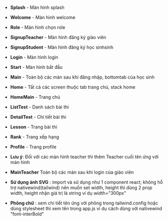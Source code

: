 - **Splash** - Màn hình splash
- **Welcome** - Màn hình welcome
- **Role** - Màn hình chọn role
- **SignupTeacher** - Màn hình đăng ký giáo viên
- **SignupStudent** - Màn hình đăng ký học sinhsinh
- **Login** - Màn hình login
- **Start** - Màn hình bắt đầu
- **Main** - Toàn bộ các màn sau khi đăng nhập, bottomtab của học sinh
- **Home** - Tất cả các screen thuộc tab trang chủ, stack home
- **HomeMain** - Trang chủ
- **ListTest** - Danh sách bài thi
- **DetailTest** - Chi tiết bài thi
- **Lesson** - Trang bài thi
- **Rank** - Trang xếp hạng
- **Profile** - Trang profile

- **Lưu ý**: Đối với các màn hình teacher thì thêm Teacher cuối tên ứng với màn hình
- **MainTeacher** Toàn bộ các màn  sau khi login của giáo viên

- **Sử dụng ảnh SVG** : import và sử dụng như 1 component react; không hỗ trợ nativewind(tailwind) nên muốn set width, height thì dùng 2 prop width, height nhận giá trị là string ví dụ width="300px"
- **Phông chữ** : xem chi tiết tên ứng với phông trong tailwind.config hoặc dùng stylesheet thì xem tên trong app.js ví dụ cách dùng với nativewind "font-interBold"
